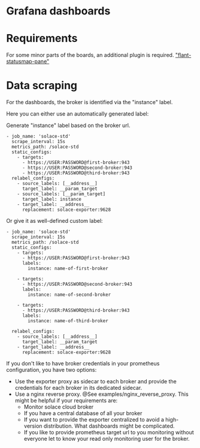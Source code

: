 # Grafana dashboards

# Requirements

For some minor parts of the boards, an additional plugin is required. ["flant-statusmap-pane"](https://grafana.com/grafana/plugins/flant-statusmap-panel/)

# Data scraping

For the dashboards, the broker is identified via the "instance" label.

Here you can either use an automatically generated label:

Generate "instance" label based on the broker url.
```prometheus
- job_name: 'solace-std'
  scrape_interval: 15s
  metrics_path: /solace-std
  static_configs:
    - targets:
      - https://USER:PASSWORD@first-broker:943
      - https://USER:PASSWORD@second-broker:943
      - https://USER:PASSWORD@third-broker:943
  relabel_configs:
    - source_labels: [__address__]
      target_label: __param_target
    - source_labels: [__param_target]
      target_label: instance
    - target_label: __address__
      replacement: solace-exporter:9628
```

Or give it as well-defined custom label:

```prometheus
- job_name: 'solace-std'
  scrape_interval: 15s
  metrics_path: /solace-std
  static_configs:
    - targets:
      - https://USER:PASSWORD@first-broker:943
      labels:
        instance: name-of-first-broker
        
    - targets:
      - https://USER:PASSWORD@second-broker:943
      labels:
        instance: name-of-second-broker
        
    - targets:
      - https://USER:PASSWORD@third-broker:943
      labels:
        instance: name-of-third-broker

  relabel_configs:
    - source_labels: [__address__]
      target_label: __param_target
    - target_label: __address__
      replacement: solace-exporter:9628
```

If you don't like to have broker credentials in your prometheus configuration, you have two options:
- Use the exporter proxy as sidecar to each broker and provide the credentials for each broker in its dedicated sidecar.
- Use a nginx reverse proxy. @See examples/nginx_reverse_proxy. This might be helpful if your requirements are:
  - Monitor solace cloud broker
  - If you have a central database of all your broker
  - If you want to provide the exporter centralized to avoid a high-version distribution. What dashboards might be complicated.
  - If you like to provide prometheus target url to you monitoring without everyone let to know your read only monitoring user for the broker.
